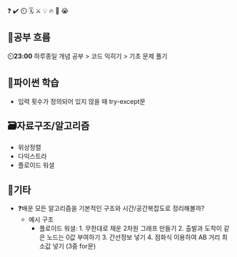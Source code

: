 ❓ ✔️ ⏲️ 🗓️ ⚔️ 💡 🔥 🎵 😭

## 🧠공부 흐름
⏲️**23:00** 하루종일 개념 공부 > 코드 익히기 > 기초 문제 풀기

## 🐍파이썬 학습
- 입력 횟수가 정의되어 있지 않을 때 try-except문

## 🗃️자료구조/알고리즘
- 위상정렬
- 다익스트라
- 플로이드 워셜

## 📌기타
- ❓배운 모든 알고리즘을 기본적인 구조와 시간/공간복잡도로 정리해볼까?
    - 예시 구조
        - 플로이드 워셜: 1. 무한대로 채운 2차원 그래프 만들기 2. 출발과 도착이 같은 노드는 0값 부여하기 3. 간선정보 넣기 4. 점화식 이용하여 AB 거리 최소값 넣기 (3중 for문)


